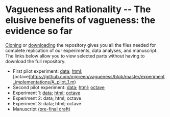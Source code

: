 # Vagueness and Rationality -- The elusive benefits of vagueness: the evidence so far

[Cloning](https://github.com/mjgreen/vagueness) or [downloading](https://github.com/mjgreen/vagueness/archive/master.zip) the repository gives you all the files needed for complete replication of our experiments, data analyses, and manuscript. The links below allow you to view selected parts without having to download the full repository.

* First pilot experiment: [data](https://mjgreen.github.io/vagueness/experiment_data_and_analyses/A_pilot_1_data/data.txt); [html](https://mjgreen.github.io/vagueness/experiment_data_and_analyses/A_pilot_1.html); [octave]https://github.com/mjgreen/vagueness/blob/master/experiment_implementations/A_pilot_1.m)
* Second pilot experiment: [data](https://mjgreen.github.io/vagueness/experiment_data_and_analyses/B_pilot_2_data/data.txt); [html](https://mjgreen.github.io/vagueness/experiment_data_and_analyses/B_pilot_2.html); [octave](https://github.com/mjgreen/vagueness/blob/master/experiment_implementations/B_pilot_2.m)
* Experiment 1: [data](https://mjgreen.github.io/vagueness/experiment_data_and_analyses/C_exp_1_data/data.txt); [html](https://mjgreen.github.io/vagueness/experiment_data_and_analyses/C_exp_1.html); [octave](https://github.com/mjgreen/vagueness/blob/master/experiment_implementations/C_exp_1.m)
* Experiment 2: data; html; octave
* Experiment 3: data; html; octave
* Manuscript [(pre-final draft)](https://mjgreen.github.io/vagueness/manuscript/v-book-2018.pdf)

